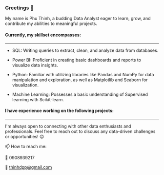 ### Greetings 👋

My name is Phu Thinh, 
a budding Data Analyst eager to learn, grow, and contribute my abilities to meaningful projects.

#### Currently, my skillset encompasses:
*** 

- SQL: Writing queries to extract, clean, and analyze data from databases.
  
- Power BI: Proficient in creating basic dashboards and reports to visualize data insights.
  
- Python: Familiar with utilizing libraries like Pandas and NumPy for data manipulation and exploration, as well as Matplotlib and Seaborn for visualization.
  
- Machine Learning: Possesses a basic understanding of Supervised learning with Scikit-learn.

#### I have experience working on the following projects:
***




I'm always open to connecting with other data enthusiasts and professionals. Feel free to reach out to discuss any data-driven challenges or opportunities! :blush:


📫 How to reach me: 

:calling: 0908939217

:email: thinhdpp@gmail.com 
